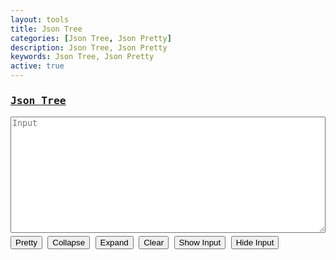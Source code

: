 ```yaml
---
layout: tools
title: Json Tree
categories: [Json Tree, Json Pretty]
description: Json Tree, Json Pretty
keywords: Json Tree, Json Pretty
active: true
---
```


<style type="text/css">
  /* common */
  .mark-water{
      color:#bbb;
  }
  /* eof common */

  /* node */
  .node-content-wrapper{
      font-family: 'Quicksand', sans-serif;
      background-color:#fff;
  }
  .node-content-wrapper ul{
      border-left:1px dotted #ccc;
      list-style:none;
      padding-left:25px;
      margin:0px;
  }
  .node-content-wrapper ul li{
      list-style:none;
      border-bottom:0; 
      padding-bottom:0
  }
  .node-hgl-path{
      background-color:#fefbdf;
  }
  .node-bracket{
      font-weight:bold;
      display:inline-block;
      cursor:pointer;
  }
  .node-bracket:hover{
      color:#999;
  }
  /* eof node */

  /* leaf */
  .leaft-container{
      width:100%;
      max-width:300px;
      height:100%;
  }

  .title{ color:#ccc;}
  .string{ color:#080;}
  .number{ color:#ccaa00;}
  .boolean{ color:#1979d3;}
  .date{ color:#aa6655;}
  .null{ color:#ff5050;}
  /* eof leaf */
</style>

<div style="font-family: monospace;">
	<h3 class="row">
      <a href="javascript:void(0);" id="json" onclick="switchParser('json');">Json Tree</a>
    </h3>
    <textarea class="row" rows="12" id="input" name="input" placeholder="Input" style="white-space: pre; width: 100%;"></textarea>
    <div class="row" style="margin: 5px 0;">
      <button class="btn-outline" onclick="parseData()">Pretty</button>
      <button class="btn-outline" onclick="collapseAll()">Collapse</button>
      <button class="btn-outline" onclick="expandAll()">Expand</button>
      <button class="btn-outline" onclick="clearData()">Clear</button>
      <button class="btn-outline" id="showbtn" onclick="showHideInput(true)">Show Input</button>
      <button class="btn-outline" id="hidebtn" onclick="showHideInput(false)">Hide Input</button>
    </div>
    <div class="row">
      <span id="output"></span>
    </div>
</div>

<script type="text/javascript" src="{{ site.url }}/assets/js/underscore-min.js"></script>
<script type="text/javascript" src="{{ site.url }}/assets/js/backbone-min.js"></script>
<script type="text/javascript" src="{{ site.url }}/assets/js/pretty-json-min.js"></script>
<script type="text/javascript">
  const TYPES = [ 'json'];
  var current_type = 'json';
  var tool_type = 'json_pretty';
  var node = null;

  var switchParser = (type) => {

      // remove scurrent menu color
      document.getElementById(current_type).style.color = "#007bff";
      
      // need to check exists enum
      if (TYPES.includes(type)) {
          current_type = type;
      }

      // update to new menu color
      document.getElementById(current_type).style.color = "#ff5200";

      window.localStorage.setItem(tool_type, current_type);

      var input = window.localStorage.getItem(current_type);
      if (input) {
          var validate = isValidInputData(current_type, input);
          if (validate === true) {
              document.getElementById("input").value = input;
          } else {
              window.localStorage.removeItem(current_type);
              clearInput();
          }
      } else {
          clearInput();
      }
      clearOutput();
  }

  // For JSON
  var validateJson = (txt) => {
      try {
          JSON.parse(txt);
      } catch (e) {
          return e;
      }
      return true;
  }

  var isValidInputData = (type, txt) => {
      let result;
      switch(type) {
        case "json":
          result = validateJson(txt);
          break;
        default:
          result = "Invalid type";
      }
      return result;
  }

  // Init page
  var initPage = () => {
      $("#showbtn").hide(0);

      let type =  window.localStorage.getItem(tool_type);

      if (!type || !TYPES.includes(type)) {
          window.localStorage.setItem(tool_type, current_type);
      } else {
          current_type = type;
      }
      // update menu color
      document.getElementById(current_type).style.color = "#ff5200";

      // Load history data by type
      var input = window.localStorage.getItem(current_type);
      if (input) {
          var validate = isValidInputData(current_type, input);
          if (validate === true) {
              document.getElementById("input").value = input;
          } else {
              window.localStorage.removeItem(current_type);
              console.log(validate);
          }
      }
  }

  initPage();

  var jsonParser = (txt) => {
      let data = JSON.parse(txt);
      let result_el = document.getElementById('output');

      node = new PrettyJSON.view.Node({ 
          el:result_el,
          data: data,
          dateFormat:"DD/MM/YYYY - HH24:MI:SS"
      });

      console.log(node);
      return node;
  }

  var parseInputData = (type, input) => {
      let result = input;

      switch(type) {
        case "json":
          result = jsonParser(input);
          break;
        default:
          result = "Invalid type";
      }
      return result;
  }

  var parseData = () => {

      var input = document.getElementById("input").value;

      if (!input) {
          alert("Input is empty");
          return;
      }

      var validate = isValidInputData(current_type, input);

      if (validate !== true) {
          alert("Invalid json: " + validate);
          return;
      }

      document.getElementById("output").value = parseInputData(current_type, input);
      window.localStorage.setItem(current_type, input)
  }

  var showHideInput = (flag) => {
      if (flag === true) {
          $("#input").show(1000);
          $("#showbtn").hide(0);
          $("#hidebtn").show(1000);
      } else {
          $("#input").hide(1000);
          $("#hidebtn").hide(0);
          $("#showbtn").show(1000);
      }
  }

  var removeOutputClass = () => {
     $("span").remove(".node-container"); 
  }

  var expandAll = () => {
      if (node == null) {
          removeOutputClass();
          document.getElementById("output").value = 'Missing input';
      } else {
          node.expandAll();
      }
  }

  var collapseAll = () => {
      if (node == null) {
          removeOutputClass();
          document.getElementById("output").value = 'Missing input';
      } else {
          node.collapseAll();
      }
  }

  var clearData = () => {
      node = null;
      document.getElementById("input").value = '';
      removeOutputClass();
      showHideInput(true);
  }
</script>